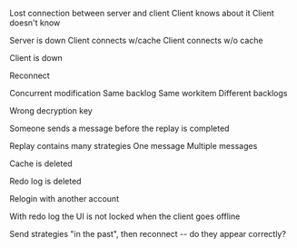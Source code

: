 Lost connection between server and client
    Client knows about it
    Client doesn't know

Server is down
    Client connects w/cache
    Client connects w/o cache

Client is down

Reconnect

Concurrent modification
    Same backlog
    Same workitem
    Different backlogs

Wrong decryption key

Someone sends a message before the replay is completed

Replay contains many strategies
    One message
    Multiple messages

Cache is deleted

Redo log is deleted

Relogin with another account

With redo log the UI is not locked when the client goes offline

Send strategies "in the past", then reconnect -- do they appear correctly?

